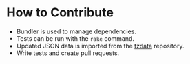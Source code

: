 # How to Contribute

* Bundler is used to manage dependencies.
* Tests can be run with the `rake` command.
* Updated JSON data is imported from the
  [tzdata](https://gitorious.org/tz/tzdata) repository.
* Write tests and create pull requests.
